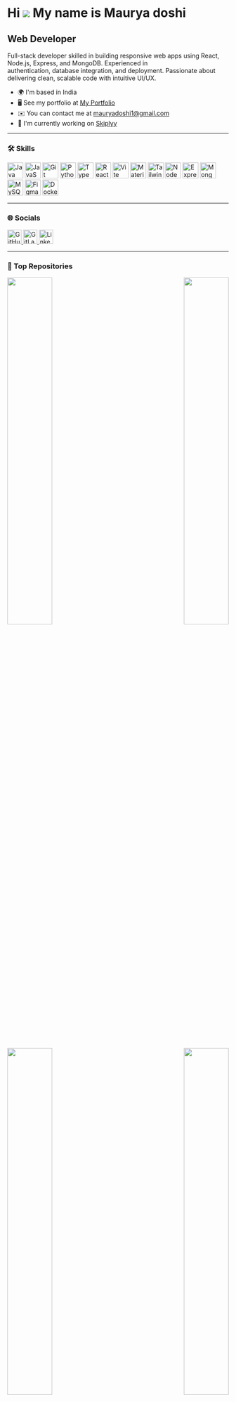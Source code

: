 Hi ![](https://user-images.githubusercontent.com/18350557/176309783-0785949b-9127-417c-8b55-ab5a4333674e.gif) My name is Maurya doshi
=====================================================================================================================================

Web Developer
-------------

Full-stack developer skilled in building responsive web apps using React, Node.js, Express, and MongoDB. Experienced in  
authentication, database integration, and deployment. Passionate about delivering clean, scalable code with intuitive UI/UX.

* 🌍  I'm based in India  
* 🖥️  See my portfolio at [My Portfolio](http://portfolioo-sigma-coral.vercel.app)  
* ✉️  You can contact me at [mauryadoshi1@gmail.com](mailto:mauryadoshi1@gmail.com)  
* 🚀  I'm currently working on [Skiplyy](http://skiply.vercel.app)  

---

### 🛠️ Skills  

<p align="left">
<a href="https://www.oracle.com/java/" target="_blank" rel="noreferrer"><img src="https://raw.githubusercontent.com/danielcranney/readme-generator/main/public/icons/skills/java-colored.svg" alt="Java" title="Java" width="36" height="36" /></a>
<a href="https://developer.mozilla.org/en-US/docs/Web/JavaScript" target="_blank" rel="noreferrer"><img src="https://raw.githubusercontent.com/danielcranney/readme-generator/main/public/icons/skills/javascript-colored.svg" alt="JavaScript" title="JavaScript" width="36" height="36" /></a>
<a href="https://git-scm.com/" target="_blank" rel="noreferrer"><img src="https://raw.githubusercontent.com/danielcranney/readme-generator/main/public/icons/skills/git-colored.svg" alt="Git" title="Git" width="36" height="36" /></a>
<a href="https://www.python.org/" target="_blank" rel="noreferrer"><img src="https://raw.githubusercontent.com/danielcranney/readme-generator/main/public/icons/skills/python-colored.svg" alt="Python" title="Python" width="36" height="36" /></a>
<a href="https://www.typescriptlang.org/" target="_blank" rel="noreferrer"><img src="https://raw.githubusercontent.com/danielcranney/readme-generator/main/public/icons/skills/typescript-colored.svg" alt="TypeScript" title="TypeScript" width="36" height="36" /></a>
<a href="https://reactjs.org/" target="_blank" rel="noreferrer"><img src="https://raw.githubusercontent.com/danielcranney/readme-generator/main/public/icons/skills/react-colored.svg" alt="React" title="React" width="36" height="36" /></a>
<a href="https://vitejs.dev/" target="_blank" rel="noreferrer"><img src="https://raw.githubusercontent.com/danielcranney/readme-generator/main/public/icons/skills/vite-colored.svg" alt="Vite" title="Vite" width="36" height="36" /></a>
<a href="https://mui.com/" target="_blank" rel="noreferrer"><img src="https://raw.githubusercontent.com/danielcranney/readme-generator/main/public/icons/skills/materialui-colored.svg" alt="Material UI" title="Material UI" width="36" height="36" /></a>
<a href="https://tailwindcss.com/" target="_blank" rel="noreferrer"><img src="https://raw.githubusercontent.com/danielcranney/readme-generator/main/public/icons/skills/tailwindcss-colored.svg" alt="TailwindCSS" title="TailwindCSS" width="36" height="36" /></a>
<a href="https://nodejs.org/en/" target="_blank" rel="noreferrer"><img src="https://raw.githubusercontent.com/danielcranney/readme-generator/main/public/icons/skills/nodejs-colored.svg" alt="NodeJS" title="NodeJS" width="36" height="36" /></a>
<a href="https://expressjs.com/" target="_blank" rel="noreferrer"><img src="https://raw.githubusercontent.com/danielcranney/readme-generator/main/public/icons/skills/express-colored-dark.svg" alt="Express" title="Express" width="36" height="36" /></a>
<a href="https://www.mongodb.com/" target="_blank" rel="noreferrer"><img src="https://raw.githubusercontent.com/danielcranney/readme-generator/main/public/icons/skills/mongodb-colored.svg" alt="MongoDB" title="MongoDB" width="36" height="36" /></a>
<a href="https://www.mysql.com/" target="_blank" rel="noreferrer"><img src="https://raw.githubusercontent.com/danielcranney/readme-generator/main/public/icons/skills/mysql-colored.svg" alt="MySQL" title="MySQL" width="36" height="36" /></a>
<a href="https://www.figma.com/" target="_blank" rel="noreferrer"><img src="https://raw.githubusercontent.com/danielcranney/readme-generator/main/public/icons/skills/figma-colored.svg" alt="Figma" title="Figma" width="36" height="36" /></a>
<a href="https://www.docker.com/" target="_blank" rel="noreferrer"><img src="https://raw.githubusercontent.com/danielcranney/readme-generator/main/public/icons/skills/docker-colored.svg" alt="Docker" title="Docker" width="36" height="36" /></a>
</p>

---

### 🌐 Socials  

<p align="left"> 
<a href="https://www.github.com/Maurya-15" target="_blank" rel="noreferrer">
<img src="https://raw.githubusercontent.com/danielcranney/readme-generator/main/public/icons/socials/github-dark.svg" width="32" height="32" alt="GitHub" title="GitHub" />
</a> 
<a href="https://www.gitlab.com/Maurya-15" target="_blank" rel="noreferrer">
<img src="https://raw.githubusercontent.com/danielcranney/readme-generator/main/public/icons/socials/gitlab.svg" width="32" height="32" alt="GitLab" title="GitLab" />
</a> 
<a href="https://www.linkedin.com/in/maurya-doshi-79073227a/" target="_blank" rel="noreferrer">
<img src="https://raw.githubusercontent.com/danielcranney/readme-generator/main/public/icons/socials/linkedin.svg" width="32" height="32" alt="LinkedIn" title="LinkedIn" />
</a>
</p>

---

### 📌 Top Repositories  

<div width="100%" align="center">
  <a href="https://github.com/Maurya-15/Skiplyy" align="left">
    <img align="left" width="45%" src="https://github-readme-stats.vercel.app/api/pin/?username=Maurya-15&repo=Skiplyy&title_color=ffffff&text_color=ffffff&icon_color=64748b&bg_color=27272a&hide_border=true&locale=en" />
  </a>
  <a href="https://github.com/Maurya-15/FreelanceHub" align="right">
    <img align="right" width="45%" src="https://github-readme-stats.vercel.app/api/pin/?username=Maurya-15&repo=FreelanceHub&title_color=ffffff&text_color=ffffff&icon_color=64748b&bg_color=27272a&hide_border=true&locale=en" />
  </a>
</div>  

<br /><br /><br />

<div width="100%" align="center">
  <a href="https://github.com/Maurya-15/Cricket-Team-Reccomender" align="left">
    <img align="left" width="45%" src="https://github-readme-stats.vercel.app/api/pin/?username=Maurya-15&repo=Cricket-Team-Reccomender&title_color=ffffff&text_color=ffffff&icon_color=64748b&bg_color=27272a&hide_border=true&locale=en" />
  </a>
  <a href="https://github.com/Maurya-15/Outfit-Generator" align="right">
    <img align="right" width="45%" src="https://github-readme-stats.vercel.app/api/pin/?username=Maurya-15&repo=Outfit-Generator&title_color=ffffff&text_color=ffffff&icon_color=64748b&bg_color=27272a&hide_border=true&locale=en" />
  </a>
</div>
